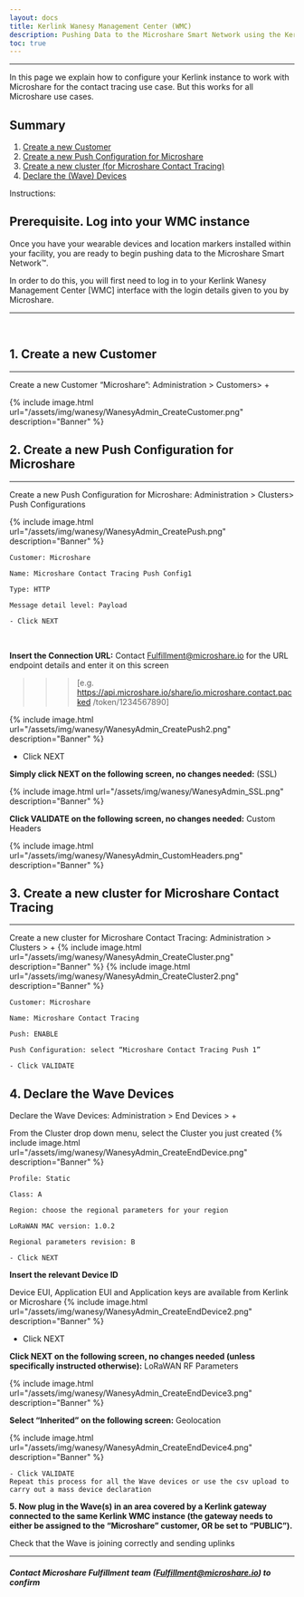 ```yaml
---
layout: docs
title: Kerlink Wanesy Management Center (WMC)
description: Pushing Data to the Microshare Smart Network using the Kerlink Wanesy Management Center 
toc: true
---
```


---------------------------------------
In this page we explain how to configure your Kerlink instance to work with Microshare for the contact tracing use case. But this works for all Microshare use cases. 

## Summary

1. [Create a new Customer](./#1-create-a-new-customer)
2. [Create a new Push Configuration for Microshare](./#2-create-a-new-push-configuration-for-microshare)
3. [Create a new cluster (for Microshare Contact Tracing)](./#3-create-a-new-cluster-for-microshare-contact-tracing)
4. [Declare the (Wave) Devices](./#4-declare-the-wave-devices)

Instructions:

## Prerequisite. Log into your WMC instance 
Once you have your wearable devices and location markers installed within your facility, you are ready to begin pushing data to the Microshare Smart Network™.

In order to do this, you will first need to log in to your Kerlink Wanesy Management Center [WMC] interface with the login details given to you by Microshare.

---------------------------------------
<br>


## 1. Create a new Customer
---------------------------------------

Create a new Customer “Microshare”: Administration > Customers> + 

{% include image.html url="/assets/img/wanesy/WanesyAdmin_CreateCustomer.png" description="Banner" %}



## 2. Create a new Push Configuration for Microshare
---------------------------------------

Create a new Push Configuration for Microshare: Administration > Clusters>  Push Configurations 

{% include image.html url="/assets/img/wanesy/WanesyAdmin_CreatePush.png" description="Banner" %}

````
Customer: Microshare 

Name: Microshare Contact Tracing Push Config1 

Type: HTTP 

Message detail level: Payload 

- Click NEXT
````
<br>


**Insert the Connection URL:** 
Contact Fulfillment@microshare.io for the URL endpoint details and enter it on this screen
>>> [e.g. https://api.microshare.io/share/io.microshare.contact.packed /token/1234567890]

{% include image.html url="/assets/img/wanesy/WanesyAdmin_CreatePush2.png" description="Banner" %}

- Click NEXT 

**Simply click NEXT on the following screen, no changes needed:** (SSL)

{% include image.html url="/assets/img/wanesy/WanesyAdmin_SSL.png" description="Banner" %}


**Click VALIDATE on the following screen, no changes needed:** Custom Headers

{% include image.html url="/assets/img/wanesy/WanesyAdmin_CustomHeaders.png" description="Banner" %}




## 3. Create a new cluster for Microshare Contact Tracing
---------------------------------------

Create a new cluster for Microshare Contact Tracing: Administration > Clusters > +
{% include image.html url="/assets/img/wanesy/WanesyAdmin_CreateCluster.png" description="Banner" %}
{% include image.html url="/assets/img/wanesy/WanesyAdmin_CreateCluster2.png" description="Banner" %}
```
Customer: Microshare  

Name: Microshare Contact Tracing 

Push: ENABLE 

Push Configuration: select “Microshare Contact Tracing Push 1” 

- Click VALIDATE
```



## 4. Declare the Wave Devices  

Declare the Wave Devices: Administration > End Devices > + 

From the Cluster drop down menu, select the Cluster you just created 
{% include image.html url="/assets/img/wanesy/WanesyAdmin_CreateEndDevice.png" description="Banner" %}

```
Profile: Static 

Class: A 

Region: choose the regional parameters for your region 

LoRaWAN MAC version: 1.0.2 

Regional parameters revision: B

- Click NEXT
```

**Insert the relevant Device ID**

Device EUI, Application EUI and Application keys are available from Kerlink or Microshare
{% include image.html url="/assets/img/wanesy/WanesyAdmin_CreateEndDevice2.png" description="Banner" %} 

- Click NEXT


**Click NEXT on the following screen, no changes needed (unless specifically instructed otherwise):** LoRaWAN RF Parameters

{% include image.html url="/assets/img/wanesy/WanesyAdmin_CreateEndDevice3.png" description="Banner" %}


**Select “Inherited” on the following screen:** Geolocation

{% include image.html url="/assets/img/wanesy/WanesyAdmin_CreateEndDevice4.png" description="Banner" %}
```
- Click VALIDATE
Repeat this process for all the Wave devices or use the csv upload to carry out a mass device declaration
``` 


**5. Now plug in the Wave(s) in an area covered by a Kerlink gateway connected to the same Kerlink WMC instance (the gateway needs to either be assigned to the “Microshare” customer, OR be set to “PUBLIC”).**


Check that the Wave is joining correctly and sending uplinks 



---------------------------------------
##### Contact Microshare Fulfillment team (Fulfillment@microshare.io) to confirm  

